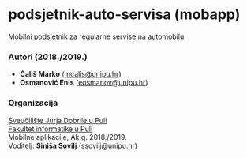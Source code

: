 # podsjetnik-auto-servisa (mobapp)
Mobilni podsjetnik za regularne servise na automobilu.

### Autori (2018./2019.)
- **Čališ Marko** (mcalis@unipu.hr)
- **Osmanović Enis**	(eosmanov@unipu.hr)

### Organizacija
[Sveučilište Jurja Dobrile u Puli](http://www.unipu.hr/)   
[Fakultet informatike u Puli](https://fipu.unipu.hr/)  
Mobilne aplikacije, Ak.g. 2018./2019.  
Voditelj: **Siniša Sovilj** (ssovilj@unipu.hr)
